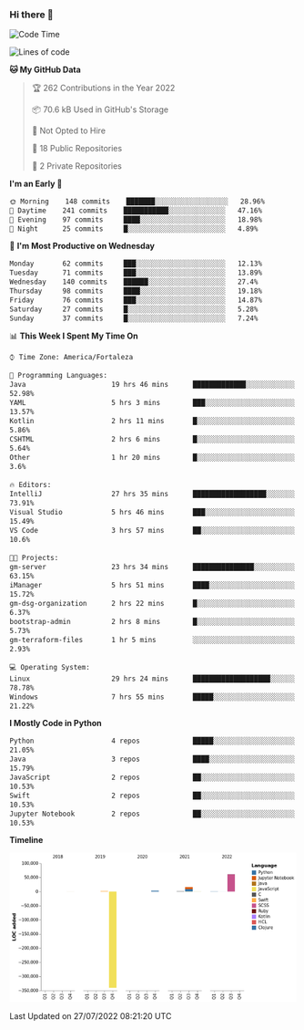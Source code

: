 ### Hi there 👋

<!--
**samuelpsouza/samuelpsouza** is a ✨ _special_ ✨ repository because its `README.md` (this file) appears on your GitHub profile.

Here are some ideas to get you started:

- 🔭 I’m currently working on ...
- 🌱 I’m currently learning ...
- 👯 I’m looking to collaborate on ...
- 🤔 I’m looking for help with ...
- 💬 Ask me about ...
- 📫 How to reach me: ...
- 😄 Pronouns: ...
- ⚡ Fun fact: ...
-->

<!--START_SECTION:waka-->
![Code Time](http://img.shields.io/badge/Code%20Time-0%20secs-blue)

![Lines of code](https://img.shields.io/badge/From%20Hello%20World%20I%27ve%20Written--257%20Thousand%20lines%20of%20code-blue)

**🐱 My GitHub Data** 

> 🏆 262 Contributions in the Year 2022
 > 
> 📦 70.6 kB Used in GitHub's Storage 
 > 
> 🚫 Not Opted to Hire
 > 
> 📜 18 Public Repositories 
 > 
> 🔑 2 Private Repositories  
 > 
**I'm an Early 🐤** 

```text
🌞 Morning    148 commits    ███████░░░░░░░░░░░░░░░░░░   28.96% 
🌆 Daytime    241 commits    ███████████░░░░░░░░░░░░░░   47.16% 
🌃 Evening    97 commits     ████░░░░░░░░░░░░░░░░░░░░░   18.98% 
🌙 Night      25 commits     █░░░░░░░░░░░░░░░░░░░░░░░░   4.89%

```
📅 **I'm Most Productive on Wednesday** 

```text
Monday       62 commits     ███░░░░░░░░░░░░░░░░░░░░░░   12.13% 
Tuesday      71 commits     ███░░░░░░░░░░░░░░░░░░░░░░   13.89% 
Wednesday    140 commits    ██████░░░░░░░░░░░░░░░░░░░   27.4% 
Thursday     98 commits     ████░░░░░░░░░░░░░░░░░░░░░   19.18% 
Friday       76 commits     ███░░░░░░░░░░░░░░░░░░░░░░   14.87% 
Saturday     27 commits     █░░░░░░░░░░░░░░░░░░░░░░░░   5.28% 
Sunday       37 commits     █░░░░░░░░░░░░░░░░░░░░░░░░   7.24%

```


📊 **This Week I Spent My Time On** 

```text
⌚︎ Time Zone: America/Fortaleza

💬 Programming Languages: 
Java                     19 hrs 46 mins      █████████████░░░░░░░░░░░░   52.98% 
YAML                     5 hrs 3 mins        ███░░░░░░░░░░░░░░░░░░░░░░   13.57% 
Kotlin                   2 hrs 11 mins       █░░░░░░░░░░░░░░░░░░░░░░░░   5.86% 
CSHTML                   2 hrs 6 mins        █░░░░░░░░░░░░░░░░░░░░░░░░   5.64% 
Other                    1 hr 20 mins        █░░░░░░░░░░░░░░░░░░░░░░░░   3.6%

🔥 Editors: 
IntelliJ                 27 hrs 35 mins      ██████████████████░░░░░░░   73.91% 
Visual Studio            5 hrs 46 mins       ███░░░░░░░░░░░░░░░░░░░░░░   15.49% 
VS Code                  3 hrs 57 mins       ██░░░░░░░░░░░░░░░░░░░░░░░   10.6%

🐱‍💻 Projects: 
gm-server                23 hrs 34 mins      ███████████████░░░░░░░░░░   63.15% 
iManager                 5 hrs 51 mins       ████░░░░░░░░░░░░░░░░░░░░░   15.72% 
gm-dsg-organization      2 hrs 22 mins       █░░░░░░░░░░░░░░░░░░░░░░░░   6.37% 
bootstrap-admin          2 hrs 8 mins        █░░░░░░░░░░░░░░░░░░░░░░░░   5.73% 
gm-terraform-files       1 hr 5 mins         ░░░░░░░░░░░░░░░░░░░░░░░░░   2.93%

💻 Operating System: 
Linux                    29 hrs 24 mins      ███████████████████░░░░░░   78.78% 
Windows                  7 hrs 55 mins       █████░░░░░░░░░░░░░░░░░░░░   21.22%

```

**I Mostly Code in Python** 

```text
Python                   4 repos             █████░░░░░░░░░░░░░░░░░░░░   21.05% 
Java                     3 repos             ████░░░░░░░░░░░░░░░░░░░░░   15.79% 
JavaScript               2 repos             ██░░░░░░░░░░░░░░░░░░░░░░░   10.53% 
Swift                    2 repos             ██░░░░░░░░░░░░░░░░░░░░░░░   10.53% 
Jupyter Notebook         2 repos             ██░░░░░░░░░░░░░░░░░░░░░░░   10.53%

```


**Timeline**

![Chart not found](https://raw.githubusercontent.com/samuelpsouza/samuelpsouza/main/charts/bar_graph.png) 


 Last Updated on 27/07/2022 08:21:20 UTC
<!--END_SECTION:waka-->